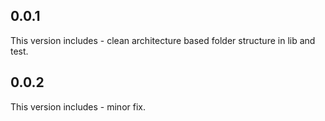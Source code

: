 ## 0.0.1
This version includes - clean architecture based folder structure in lib and test.

## 0.0.2
This version includes - minor fix.
